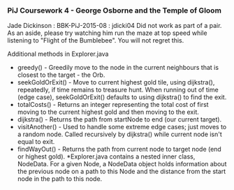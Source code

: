 ### PiJ Coursework 4 - George Osborne and the Temple of Gloom
Jade Dickinson : BBK-PiJ-2015-08 : jdicki04
Did not work as part of a pair.
As an aside, please try watching him run the maze at top speed while listening
to "Flight of the Bumblebee". You will not regret this.

Additional methods in Explorer.java
* greedy() - Greedily move to the node in the current neighbours that is closest to the target - the Orb.
* seekGoldOrExit() - Move to current highest gold tile, using dijkstra(), repeatedly, if time remains to treasure hunt. When running out of time (edge case), seekGoldOrExit() defaults to using dijkstra() to find the exit.
* totalCosts() - Returns an integer representing the total cost of first moving to the current highest gold and then moving to the exit.
* dijkstra() - Returns the path from startNode to end (our current target).
* visitAnother() - Used to handle some extreme edge cases; just moves to a random node. Called recursively by dijkstra() while current node isn't equal to exit.
* findWayOut() - Returns the path from current node to target node (end or highest gold).
*Explorer.java contains a nested inner class, NodeData. For a given Node, a NodeData object holds information about the previous node on a path to this Node and the distance from the start node in the path to this node.